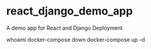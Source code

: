 # react_django_demo_app
A demo app for React and Django Deployment

whoami
docker-compose down
docker-compose up -d

